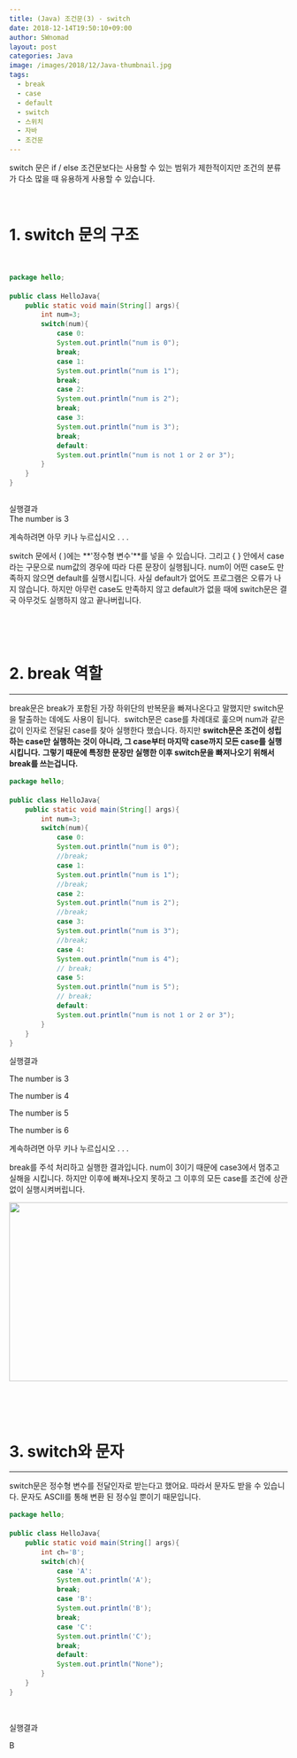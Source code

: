 ```yaml
---
title: (Java) 조건문(3) - switch
date: 2018-12-14T19:50:10+09:00
author: SWnomad
layout: post
categories: Java
image: /images/2018/12/Java-thumbnail.jpg
tags:
  - break
  - case
  - default
  - switch
  - 스위치
  - 자바
  - 조건문
---
```

switch 문은 if / else 조건문보다는 사용할 수 있는 범위가 제한적이지만 조건의 분류가 다소 많을 때 유용하게 사용할 수 있습니다.

&nbsp;

# 1. switch 문의 구조

&nbsp;

~~~ java
package hello;

public class HelloJava{
    public static void main(String[] args){
        int num=3;
        switch(num){
            case 0:
            System.out.println("num is 0");
            break;
            case 1:
            System.out.println("num is 1");
            break;
            case 2:
            System.out.println("num is 2");
            break;
            case 3:
            System.out.println("num is 3");
            break;
            default:
            System.out.println("num is not 1 or 2 or 3");
        }
    }
}
~~~

~~~ java

~~~

실행결과  
The number is 3


계속하려면 아무 키나 누르십시오 . . .</pre>

switch 문에서 ( )에는 **'정수형 변수'**를 넣을 수 있습니다. 그리고 { } 안에서 case라는 구문으로 num값의 경우에 따라 다른 문장이 실행됩니다. num이 어떤 case도 만족하지 않으면 default를 실행시킵니다. 사실 default가 없어도 프로그램은 오류가 나지 않습니다. 하지만 아무런 case도 만족하지 않고 default가 없을 때에 switch문은 결국 아무것도 실행하지 않고 끝나버립니다.

&nbsp;

&nbsp;

# 2. break 역할

* * *

break문은 break가 포함된 가장 하위단의 반복문을 빠져나온다고 말했지만 switch문을 탈출하는 데에도 사용이 됩니다.  switch문은 case를 차례대로 훑으며 num과 같은 값이 인자로 전달된 case를 찾아 실행한다 했습니다. 하지만 **switch문은 조건이 성립하는 case만 실행하는 것이 아니라, 그 case부터 마지막 case까지 모든 case를 실행시킵니다.** **그렇기 때문에 특정한 문장만 실행한 이후 switch문을 빠져나오기 위해서 break를 쓰는겁니다.**

~~~ java
package hello;

public class HelloJava{
    public static void main(String[] args){
        int num=3;
        switch(num){
            case 0:
            System.out.println("num is 0");
            //break;
            case 1:
            System.out.println("num is 1");
            //break;
            case 2:
            System.out.println("num is 2");
            //break;
            case 3:
            System.out.println("num is 3");
            //break;
            case 4:
            System.out.println("num is 4");
            // break;
            case 5:
            System.out.println("num is 5");
            // break;
            default:
            System.out.println("num is not 1 or 2 or 3");
        }
    }
}
~~~

실행결과

The number is 3


The number is 4


The number is 5


The number is 6


계속하려면 아무 키나 누르십시오 . . . 

break를 주석 처리하고 실행한 결과입니다. num이 3이기 때문에 case3에서 멈추고 실해을 시킵니다. 하지만 이후에 빠져나오지 못하고 그 이후의 모든 case를 조건에 상관없이 실행시켜버립니다.

<img class="aligncenter wp-image-950" src="/images/2018/09/4123.jpg" alt="" width="545" height="323" srcset="/images/2018/09/4123.jpg 900w, /images/2018/09/4123-300x178.jpg 300w, /images/2018/09/4123-768x455.jpg 768w" sizes="(max-width: 545px) 100vw, 545px" /> 

&nbsp;

&nbsp;

# 3. switch와 문자

* * *

switch문은 정수형 변수를 전달인자로 받는다고 했어요. 따라서 문자도 받을 수 있습니다. 문자도 ASCII를 통해 변환 된 정수일 뿐이기 때문입니다.

~~~ java
package hello;

public class HelloJava{
    public static void main(String[] args){
        int ch='B';
        switch(ch){
            case 'A':
            System.out.println('A');
            break;
            case 'B':
            System.out.println('B');
            break;
            case 'C':
            System.out.println('C');
            break;
            default:
            System.out.println("None");
        }
    }
}
~~~

&nbsp;

실행결과

B